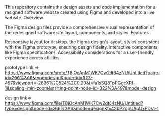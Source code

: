 This repository contains the design assets and code implementation for a resigned software website created using Figma and developed into a live website. Overview

The Figma design files provide a comprehensive visual representation of the redesigned software site layout, components, and styles. Features

Responsive layout for desktop. the Figma design's layout. styles consistent with the Figma prototype, ensuring design fidelity. Interactive components like Figma specifications. Accessibility considerations for a user-friendly experience across abilities.

prototype link => https://www.figma.com/proto/T8jOcAnM1WK7Cw2dt64zNU/Untitled?page-id=266%3A6&type=design&node-id=322-497&viewport=-2896%2C524%2C0.29&t=fa1sSQ8TpPGgcXRf-1&scaling=min-zoom&starting-point-node-id=322%3A497&mode=design

design link=> https://www.figma.com/file/T8jOcAnM1WK7Cw2dt64zNU/Untitled?type=design&node-id=266%3A6&mode=design&t=4SbP2opUApUxPDs1-1